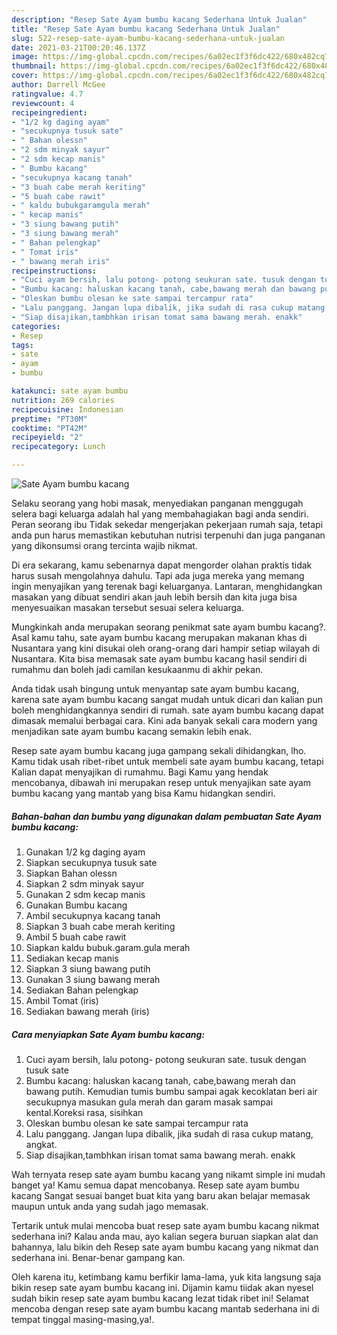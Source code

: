```yaml
---
description: "Resep Sate Ayam bumbu kacang Sederhana Untuk Jualan"
title: "Resep Sate Ayam bumbu kacang Sederhana Untuk Jualan"
slug: 522-resep-sate-ayam-bumbu-kacang-sederhana-untuk-jualan
date: 2021-03-21T00:20:46.137Z
image: https://img-global.cpcdn.com/recipes/6a02ec1f3f6dc422/680x482cq70/sate-ayam-bumbu-kacang-foto-resep-utama.jpg
thumbnail: https://img-global.cpcdn.com/recipes/6a02ec1f3f6dc422/680x482cq70/sate-ayam-bumbu-kacang-foto-resep-utama.jpg
cover: https://img-global.cpcdn.com/recipes/6a02ec1f3f6dc422/680x482cq70/sate-ayam-bumbu-kacang-foto-resep-utama.jpg
author: Darrell McGee
ratingvalue: 4.7
reviewcount: 4
recipeingredient:
- "1/2 kg daging ayam"
- "secukupnya tusuk sate"
- " Bahan olessn"
- "2 sdm minyak sayur"
- "2 sdm kecap manis"
- " Bumbu kacang"
- "secukupnya kacang tanah"
- "3 buah cabe merah keriting"
- "5 buah cabe rawit"
- " kaldu bubukgaramgula merah"
- " kecap manis"
- "3 siung bawang putih"
- "3 siung bawang merah"
- " Bahan pelengkap"
- " Tomat iris"
- " bawang merah iris"
recipeinstructions:
- "Cuci ayam bersih, lalu potong- potong seukuran sate. tusuk dengan tusuk sate"
- "Bumbu kacang: haluskan kacang tanah, cabe,bawang merah dan bawang putih. Kemudian tumis bumbu sampai agak kecoklatan beri air secukupnya masukan gula merah dan garam masak sampai kental.Koreksi rasa, sisihkan"
- "Oleskan bumbu olesan ke sate sampai tercampur rata"
- "Lalu panggang. Jangan lupa dibalik, jika sudah di rasa cukup matang, angkat."
- "Siap disajikan,tambhkan irisan tomat sama bawang merah. enakk"
categories:
- Resep
tags:
- sate
- ayam
- bumbu

katakunci: sate ayam bumbu 
nutrition: 269 calories
recipecuisine: Indonesian
preptime: "PT30M"
cooktime: "PT42M"
recipeyield: "2"
recipecategory: Lunch

---
```



![Sate Ayam bumbu kacang](https://img-global.cpcdn.com/recipes/6a02ec1f3f6dc422/680x482cq70/sate-ayam-bumbu-kacang-foto-resep-utama.jpg)

Selaku seorang yang hobi masak, menyediakan panganan menggugah selera bagi keluarga adalah hal yang membahagiakan bagi anda sendiri. Peran seorang ibu Tidak sekedar mengerjakan pekerjaan rumah saja, tetapi anda pun harus memastikan kebutuhan nutrisi terpenuhi dan juga panganan yang dikonsumsi orang tercinta wajib nikmat.

Di era  sekarang, kamu sebenarnya dapat mengorder olahan praktis tidak harus susah mengolahnya dahulu. Tapi ada juga mereka yang memang ingin menyajikan yang terenak bagi keluarganya. Lantaran, menghidangkan masakan yang dibuat sendiri akan jauh lebih bersih dan kita juga bisa menyesuaikan masakan tersebut sesuai selera keluarga. 



Mungkinkah anda merupakan seorang penikmat sate ayam bumbu kacang?. Asal kamu tahu, sate ayam bumbu kacang merupakan makanan khas di Nusantara yang kini disukai oleh orang-orang dari hampir setiap wilayah di Nusantara. Kita bisa memasak sate ayam bumbu kacang hasil sendiri di rumahmu dan boleh jadi camilan kesukaanmu di akhir pekan.

Anda tidak usah bingung untuk menyantap sate ayam bumbu kacang, karena sate ayam bumbu kacang sangat mudah untuk dicari dan kalian pun boleh menghidangkannya sendiri di rumah. sate ayam bumbu kacang dapat dimasak memalui berbagai cara. Kini ada banyak sekali cara modern yang menjadikan sate ayam bumbu kacang semakin lebih enak.

Resep sate ayam bumbu kacang juga gampang sekali dihidangkan, lho. Kamu tidak usah ribet-ribet untuk membeli sate ayam bumbu kacang, tetapi Kalian dapat menyajikan di rumahmu. Bagi Kamu yang hendak mencobanya, dibawah ini merupakan resep untuk menyajikan sate ayam bumbu kacang yang mantab yang bisa Kamu hidangkan sendiri.

<!--inarticleads1-->

##### Bahan-bahan dan bumbu yang digunakan dalam pembuatan Sate Ayam bumbu kacang:

1. Gunakan 1/2 kg daging ayam
1. Siapkan secukupnya tusuk sate
1. Siapkan  Bahan olessn
1. Siapkan 2 sdm minyak sayur
1. Gunakan 2 sdm kecap manis
1. Gunakan  Bumbu kacang
1. Ambil secukupnya kacang tanah
1. Siapkan 3 buah cabe merah keriting
1. Ambil 5 buah cabe rawit
1. Siapkan  kaldu bubuk.garam.gula merah
1. Sediakan  kecap manis
1. Siapkan 3 siung bawang putih
1. Gunakan 3 siung bawang merah
1. Sediakan  Bahan pelengkap
1. Ambil  Tomat (iris)
1. Sediakan  bawang merah (iris)




<!--inarticleads2-->

##### Cara menyiapkan Sate Ayam bumbu kacang:

1. Cuci ayam bersih, lalu potong- potong seukuran sate. tusuk dengan tusuk sate
1. Bumbu kacang: haluskan kacang tanah, cabe,bawang merah dan bawang putih. Kemudian tumis bumbu sampai agak kecoklatan beri air secukupnya masukan gula merah dan garam masak sampai kental.Koreksi rasa, sisihkan
1. Oleskan bumbu olesan ke sate sampai tercampur rata
1. Lalu panggang. Jangan lupa dibalik, jika sudah di rasa cukup matang, angkat.
1. Siap disajikan,tambhkan irisan tomat sama bawang merah. enakk




Wah ternyata resep sate ayam bumbu kacang yang nikamt simple ini mudah banget ya! Kamu semua dapat mencobanya. Resep sate ayam bumbu kacang Sangat sesuai banget buat kita yang baru akan belajar memasak maupun untuk anda yang sudah jago memasak.

Tertarik untuk mulai mencoba buat resep sate ayam bumbu kacang nikmat sederhana ini? Kalau anda mau, ayo kalian segera buruan siapkan alat dan bahannya, lalu bikin deh Resep sate ayam bumbu kacang yang nikmat dan sederhana ini. Benar-benar gampang kan. 

Oleh karena itu, ketimbang kamu berfikir lama-lama, yuk kita langsung saja bikin resep sate ayam bumbu kacang ini. Dijamin kamu tiidak akan nyesel sudah bikin resep sate ayam bumbu kacang lezat tidak ribet ini! Selamat mencoba dengan resep sate ayam bumbu kacang mantab sederhana ini di tempat tinggal masing-masing,ya!.

